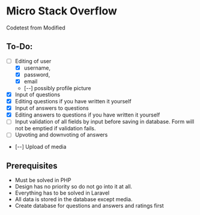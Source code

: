 # Micro Stack Overflow
Codetest from Modified

## To-Do:
- [ ] Editing of user 
    - [x] username, 
    - [x] password,
    - [x] email 
    - [--] possibly profile picture
- [x] Input of questions
- [x] Editing questions if you have written it yourself
- [x] Input of answers to questions
- [x] Editing answers to questions if you have written it yourself
- [ ] Input validation of all fields by input before saving in database. Form will not be emptied if validation fails.
- [ ] Upvoting and downvoting of answers
- [--] Upload of media

## Prerequisites

- Must be solved in PHP
- Design has no priority so do not go into it at all.
- Everything has to be solved in Laravel
- All data is stored in the database except media.
- Create database for questions and answers and ratings first
